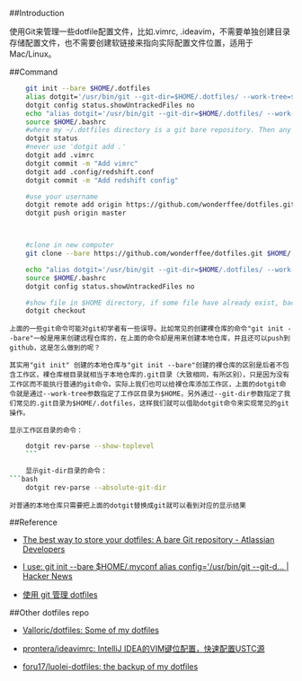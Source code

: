 
##Introduction

使用Git来管理一些dotfile配置文件，比如.vimrc, .ideavim，不需要单独创建目录存储配置文件，也不需要创建软链接来指向实际配置文件位置，适用于Mac/Linux。

##Command

```bash
    git init --bare $HOME/.dotfiles
    alias dotgit='/usr/bin/git --git-dir=$HOME/.dotfiles/ --work-tree=$HOME'
    dotgit config status.showUntrackedFiles no
    echo "alias dotgit='/usr/bin/git --git-dir=$HOME/.dotfiles/ --work-tree=$HOME'" >> $HOME/.bashrc
    source $HOME/.bashrc
	#where my ~/.dotfiles directory is a git bare repository. Then any file within the home folder can be versioned with normal commands like:
    dotgit status
    #never use 'dotgit add .'
    dotgit add .vimrc
    dotgit commit -m "Add vimrc"
    dotgit add .config/redshift.conf
    dotgit commit -m "Add redshift config"

    #use your username
    dotgit remote add origin https://github.com/wonderffee/dotfiles.git
    dotgit push origin master



    #clone in new computer
    git clone --bare https://github.com/wonderffee/dotfiles.git $HOME/.dotfiles

    echo "alias dotgit='/usr/bin/git --git-dir=$HOME/.dotfiles/ --work-tree=$HOME'" >> $HOME/.bashrc
    source $HOME/.bashrc
    dotgit config status.showUntrackedFiles no

    #show file in $HOME directory, if some file have already exist, backup it before checkout
    dotgit checkout


```

    上面的一些git命令可能对git初学者有一些误导。比如常见的创建裸仓库的命令"git init --bare"一般是用来创建远程仓库的，在上面的命令却是用来创建本地仓库，并且还可以push到github，这是怎么做到的呢？

    其实用"git init" 创建的本地仓库与"git init --bare"创建的裸仓库的区别是后者不包含工作区，裸仓库根目录就相当于本地仓库的.git目录（大致相同，有所区别），只是因为没有工作区而不能执行普通的git命令。实际上我们也可以给裸仓库添加工作区，上面的dotgit命令就是通过--work-tree参数指定了工作区目录为$HOME，另外通过--git-dir参数指定了我们常见的.git目录为$HOME/.dotfiles，这样我们就可以借助dotgit命令来实现常见的git操作。

    显示工作区目录的命令：
```bash
    dotgit rev-parse --show-toplevel  
    ```

    显示git-dir目录的命令：
```bash
    dotgit rev-parse --absolute-git-dir
```

    对普通的本地仓库只需要把上面的dotgit替换成git就可以看到对应的显示结果



##Reference

* [The best way to store your dotfiles: A bare Git repository - Atlassian Developers](https://developer.atlassian.com/blog/2016/02/best-way-to-store-dotfiles-git-bare-repo/)

* [I use: git init --bare $HOME/.myconf alias config='/usr/bin/git --git-d... | Hacker News](https://news.ycombinator.com/item?id=11071754)

* [使用 git 管理 dotfiles](https://birdgg.me/posts/2016-12-14-use-git-manage-dotfiles.html)

##Other dotfiles repo

* [Valloric/dotfiles: Some of my dotfiles](https://github.com/Valloric/dotfiles)

* [prontera/ideavimrc: IntelliJ IDEA的VIM键位配置，快速配置USTC源](https://github.com/prontera/ideavimrc)

* [foru17/luolei-dotfiles: the backup of my dotfiles](https://github.com/foru17/luolei-dotfiles)